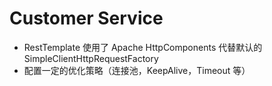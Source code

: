 # Customer Service
- RestTemplate 使用了 Apache HttpComponents 代替默认的 SimpleClientHttpRequestFactory
- 配置一定的优化策略（连接池，KeepAlive，Timeout 等）
